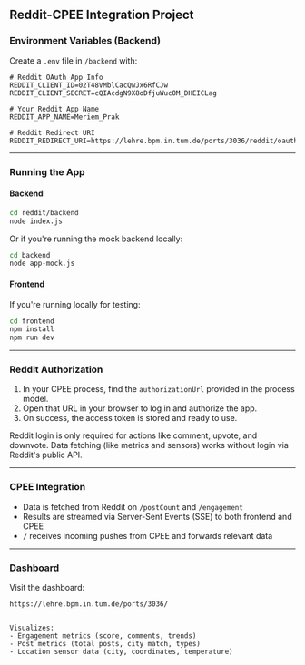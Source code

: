 ## Reddit-CPEE Integration Project

### Environment Variables (Backend)
Create a `.env` file in `/backend` with:
```env
# Reddit OAuth App Info
REDDIT_CLIENT_ID=02T48VMblCacQwJx6RfCJw
REDDIT_CLIENT_SECRET=cQIAcdgN9X8oDfjuWucOM_DHEICLag

# Your Reddit App Name 
REDDIT_APP_NAME=Meriem_Prak

# Reddit Redirect URI
REDDIT_REDIRECT_URI=https://lehre.bpm.in.tum.de/ports/3036/reddit/oauth/callback
```

---

### Running the App

#### Backend 
```bash
cd reddit/backend
node index.js
```
Or if you're running the mock backend locally:
```bash
cd backend
node app-mock.js
```

#### Frontend
If you're running locally for testing:
```bash
cd frontend
npm install
npm run dev
```

---
### Reddit Authorization

1. In your CPEE process, find the `authorizationUrl` provided in the process model.
2. Open that URL in your browser to log in and authorize the app.
3. On success, the access token is stored and ready to use.

Reddit login is only required for actions like comment, upvote, and downvote.
Data fetching (like metrics and sensors) works without login via Reddit's public API.

---

### CPEE Integration

- Data is fetched from Reddit on `/postCount` and `/engagement`
- Results are streamed via Server-Sent Events (SSE) to both frontend and CPEE
- `/` receives incoming pushes from CPEE and forwards relevant data

---

### Dashboard

Visit the dashboard:
```
https://lehre.bpm.in.tum.de/ports/3036/
```

```

Visualizes:
- Engagement metrics (score, comments, trends)
- Post metrics (total posts, city match, types)
- Location sensor data (city, coordinates, temperature)


